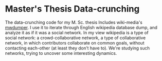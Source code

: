 Master's Thesis Data-crunching
===========================

The data-crunching code for my M. Sc. thesis
Includes wiki-media's [mwdumper](http://www.mediawiki.org/wiki/MWDumper). I use it to iterate through English wikipedia database dump, and analyze it as if it was a social network.
In my view wikipedia is a type of social network: a crowd-collaborative network, a type of collaborative network, in which contributors collaborate on common goals, without contacting each-other (at least they don't have to).
We're studying such networks, trying to uncover some interesting dynamics.
